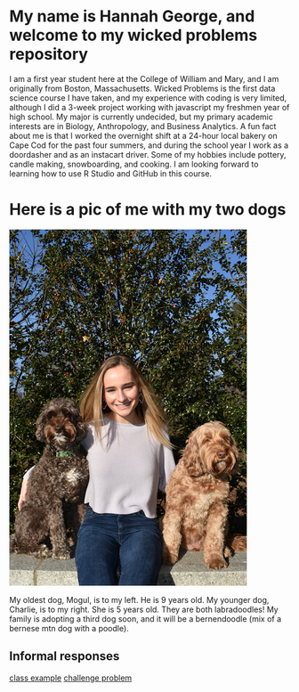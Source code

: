 
# My name is Hannah George, and welcome to my wicked problems repository
I am a first year student here at the College of William and Mary, and I am originally from Boston, Massachusetts. Wicked Problems is the first data science course I have taken, and my experience with coding is very limited, although I did a 3-week project working with javascript my freshmen year of high school. My major is currently undecided, but my primary academic interests are in Biology, Anthropology, and Business Analytics. A fun fact about me is that I worked the overnight shift at a 24-hour local bakery on Cape Cod for the past four summers, and during the school year I work as a doordasher and as an instacart driver. Some of my hobbies include pottery, candle making, snowboarding, and cooking. I am looking forward to learning how to use R Studio and GitHub in this course. 

# Here is a pic of me with my two dogs
![](hgmc.png)


My oldest dog, Mogul, is to my left. He is 9 years old.
My younger dog, Charlie, is to my right. She is 5 years old.
They are both labradoodles!
My family is adopting a third dog soon, and it will be a bernendoodle (mix of a bernese mtn dog with a poodle).


## Informal responses
[class example](https://hannahgeorge-wickedproblems.github.io/data100repository/Challenge1.html)
[challenge problem](https://hannahgeorge-wickedproblems.github.io/data100repository/hgchallengeproblem.html)





